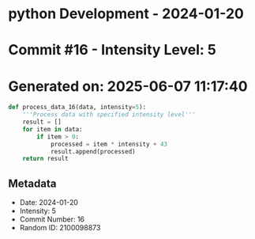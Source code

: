﻿# python Development - 2024-01-20
# Commit #16 - Intensity Level: 5
# Generated on: 2025-06-07 11:17:40
```python
def process_data_16(data, intensity=5):
    '''Process data with specified intensity level'''
    result = []
    for item in data:
        if item > 0:
            processed = item * intensity + 43
            result.append(processed)
    return result
```
## Metadata
- Date: 2024-01-20
- Intensity: 5
- Commit Number: 16
- Random ID: 2100098873
